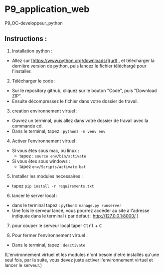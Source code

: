 # P9_application_web
P9_OC-developpeur_python


## Instructions :


1) Installation python :
- Allez sur [https://www.python.org/downloads/](url) , et télécharger la dernière version de python, puis lancez le fichier 
  téléchargé pour l'installer.

2) Télécharger le code :
- Sur le repository github, cliquez sur le bouton "Code", puis "Download ZIP".
- Ensuite décompressez le fichier dans votre dossier de travail.

3) creation environnement virtuel :
- Ouvrez un terminal, puis allez dans votre dossier de travail avec la commande cd.
- Dans le terminal, tapez : ``` python3 -m venv env ```

4) Activer l'environnement virtuel :
  - Si vous êtes sous mac, ou linux :
    - tapez : ```source env/bin/activate ```
  - Si vous êtes sous windows :
    - tapez ```env/Scripts/activate.bat```

5) Installer les modules necessaires :
  - tapez ```pip install -r requirements.txt```
 
6) lancer le server local :
- dans le terminal tapez : ```python3 manage.py runserver```
- Une fois le serveur lancé, vous pourrez accéder au site à l'adresse indiquée dans le terminal ( par defaut : http://127.0.0.1:8000/ )

7) pour couper le serveur local taper <kbd>Ctrl</kbd> + <kbd>C</kbd>

8) Pour fermer l'environnement virtuel :
- Dans le terminal, tapez : ```deactivate ```

(L'environnement virtuel et les modules n'ont besoin d'etre installés qu'une seul fois, par la suite, vous devez juste activer l'environnement virtuel et lancer le serveur.)

